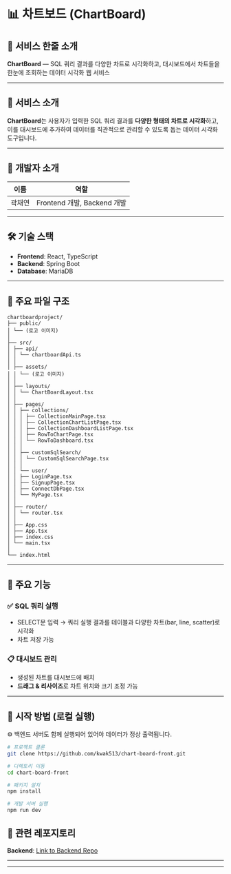 # 📊 차트보드 (ChartBoard)

## 📢 서비스 한줄 소개  
**ChartBoard** — SQL 쿼리 결과를 다양한 차트로 시각화하고, 대시보드에서 차트들을 한눈에 조회하는 데이터 시각화 웹 서비스

---

## 📝 서비스 소개  
**ChartBoard**는 사용자가 입력한 SQL 쿼리 결과를 **다양한 형태의 차트로 시각화**하고, 이를 대시보드에 추가하여 데이터를 직관적으로 관리할 수 있도록 돕는 데이터 시각화 도구입니다.


---

## 👥 개발자 소개

| 이름   | 역할         |
|--------|--------------|
| 곽채연 | Frontend 개발, Backend 개발 |

---

## 🛠 기술 스택

- **Frontend**: React, TypeScript  
- **Backend**: Spring Boot  
- **Database**: MariaDB  

---

## 📁 주요 파일 구조
```
chartboardproject/
├── public/
│ └── (로고 이미지)
│
├── src/
│ ├── api/
│ │ └── chartboardApi.ts
│ │
│ ├── assets/
│ │ └── (로고 이미지)
│ │
│ ├── layouts/
│ │ └── ChartBoardLayout.tsx
│ │
│ ├── pages/
│ │ ├── collections/
│ │ │ ├── CollectionMainPage.tsx
│ │ │ ├── CollectionChartListPage.tsx
│ │ │ ├── CollectionDashboardListPage.tsx
│ │ │ ├── RowToChartPage.tsx
│ │ │ └── RowToDashboard.tsx
│ │ │
│ │ ├── customSqlSearch/
│ │ │ └── CustomSqlSearchPage.tsx
│ │ │
│ │ └── user/
│ │ ├── LoginPage.tsx
│ │ ├── SignupPage.tsx
│ │ ├── ConnectDbPage.tsx
│ │ └── MyPage.tsx
│ │
│ ├── router/
│ │ └── router.tsx
│ │
│ ├── App.css
│ ├── App.tsx
│ ├── index.css
│ └── main.tsx
│
└── index.html
```
---

## 📌 주요 기능

### ✅ SQL 쿼리 실행
- SELECT문 입력 → 쿼리 실행 결과를 테이블과 다양한 차트(bar, line, scatter)로 시각화
- 차트 저장 가능

### 📋 대시보드 관리
- 생성된 차트를 대시보드에 배치
- **드래그 & 리사이즈**로 차트 위치와 크기 조정 가능

---

## 🚀 시작 방법 (로컬 실행)
⚙️ 백엔드 서버도 함께 실행되어 있어야 데이터가 정상 출력됩니다.

```bash
# 프로젝트 클론
git clone https://github.com/kwak513/chart-board-front.git

# 디렉토리 이동
cd chart-board-front

# 패키지 설치
npm install

# 개발 서버 실행
npm run dev
```
## 🧩 관련 레포지토리
**Backend**: [Link to Backend Repo](https://github.com/kwak513/chart-board-back)


---
---

